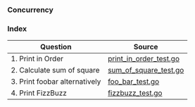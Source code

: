 ### Concurrency

### Index
| Question                      | Source                                             |
| ----------------------------- | -------------------------------------------------- |
| 1. Print in Order             | [print_in_order_test.go](./print_in_order_test.go) |
| 2. Calculate sum of square    | [sum_of_square_test.go](./sum_of_square_test.go)   |
| 3. Print foobar alternatively | [foo_bar_test.go](./foo_bar_test.go)               |
| 4. Print FizzBuzz             | [fizzbuzz_test.go](./fizzbuzz_test.go)             |
